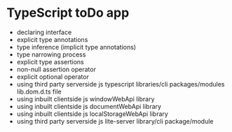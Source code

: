 # TypeScript toDo app

- declaring interface
- explicit type annotations
- type inference (implicit type annotations)
- type narrowing process
- explicit type assertions
- non-null assertion operator
- explicit optional operator
- using third party serverside js typescript libraries/cli packages/modules lib.dom.d.ts file
- using inbuilt clientside js windowWebApi library
- using inbuilt clientside js documentWebApi library
- using inbuilt clientside js localStorageWebApi library
- using third party serverside js lite-server library/cli package/module
